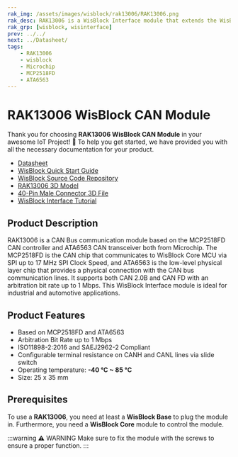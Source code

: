 ```yaml
---
rak_img: /assets/images/wisblock/rak13006/RAK13006.png
rak_desc: RAK13006 is a WisBlock Interface module that extends the WisBlock system with a CAN communication capability. It supports both CAN 2.0B and CAN FD with an arbitration bit rate up to 1 Mbps.
rak_grp: [wisblock, wisinterface]
prev: ../../
next: ../Datasheet/
tags:
    - RAK13006
    - wisblock
    - Microchip
    - MCP2518FD
    - ATA6563
---
```


# RAK13006 WisBlock CAN Module

Thank you for choosing **RAK13006 WisBlock CAN Module** in your awesome IoT Project! 🎉 To help you get started, we have provided you with all the necessary documentation for your product.

* [Datasheet](../Datasheet/)
* <a href="../../Quickstart/" target="_blank">WisBlock Quick Start Guide</a>
* [WisBlock Source Code Repository](https://github.com/RAKWireless/WisBlock/)
* [RAK13006 3D Model](https://downloads.rakwireless.com/3D_File/WisBlock/3D_RAK13006.stp)
* [40-Pin Male Connector 3D File](https://downloads.rakwireless.com/3D_File/Accessory/WisConnector/M40S1003K6M.stp)
* [WisBlock Interface Tutorial](/Knowledge-Hub/Learn/WisBlock-IO-Tutorial/)

## Product Description

RAK13006 is a CAN Bus communication module based on the MCP2518FD CAN controller and ATA6563 CAN transceiver both from Microchip. The MCP2518FD is the CAN chip that communicates to WisBlock Core MCU via SPI up to 17&nbsp;MHz SPI Clock Speed, and ATA6563 is the low-level physical layer chip that provides a physical connection with the CAN bus communication lines. It supports both CAN 2.0B and CAN FD with an arbitration bit rate up to 1&nbsp;Mbps. This WisBlock Interface module is ideal for industrial and automotive applications.

## Product Features

- Based on MCP2518FD and ATA6563
- Arbitration Bit Rate up to 1&nbsp;Mbps
- ISO11898-2:2016 and SAEJ2962-2 Compliant
- Configurable terminal resistance on CANH and CANL lines via slide switch
- Operating temperature: **-40&nbsp;°C ~ 85&nbsp;°C**
- Size: 25 x 35&nbsp;mm

## Prerequisites

To use a **RAK13006**, you need at least a **WisBlock Base** to plug the module in. Furthermore, you need a **WisBlock Core** module to control the module.

:::warning ⚠️ WARNING
Make sure to fix the module with the screws to ensure a proper function.
:::